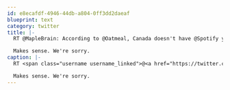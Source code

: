 ```yaml
---
id: e8ecafdf-4946-44db-a804-0ff3dd2daeaf
blueprint: text
category: twitter
title: |-
  RT @MapleBrain: According to @Oatmeal, Canada doesn't have @Spotify yet as punishment for Bieber and Nickleback. 

  Makes sense. We're sorry.
caption: |-
  RT <span class="username username_linked">@<a href="https://twitter.com/MapleBrain" title="Andy">MapleBrain</a></span>: According to <span class="username username_linked">@<a href="https://twitter.com/Oatmeal" title="The Oatmeal">Oatmeal</a></span>, Canada doesn't have <span class="username username_linked">@<a href="https://twitter.com/Spotify" title="Spotify">Spotify</a></span> yet as punishment for Bieber and Nickleback. 

  Makes sense. We're sorry.
---
```

